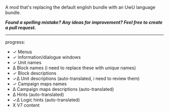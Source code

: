 A mod that's replacing the default english bundle with an UwU language bundle.

***Found a spelling mistake? Any ideas for improvement? Feel free to create a pull request.***


-----
progress:
* ✓  Menus
* ✓  Information/dialogue windows
* ✓  Unit names
* ∆  Block names (i need to replace these with unique names)
* ✓  Block descriptions
* ✓∆  Unit descriptions (auto-translated, i need to review them)
* ✓  Campaign maps names
* ∆  Campaign maps descriptions (auto-translated)
* ∆  Hints (auto-translated)
* ✓∆ Logic hints (auto-translated)
* X  V7 content
